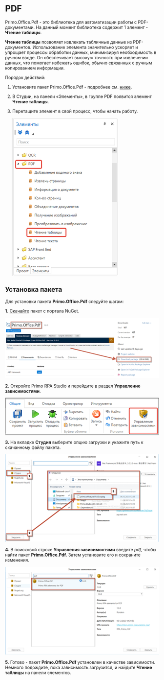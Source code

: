 # PDF

Primo.Office.Pdf - это библиотека для автоматизации работы с PDF-документами. На данный момент библиотека содержит 1 элемент - **Чтение таблицы**.

**Чтение таблицы** позволяет извлекать табличные данные из PDF-документов. Использование элемента значительно ускоряет и упрощает процессы обработки данных, минимизируя необходимость в ручном вводе. Он обеспечивает высокую точность при извлечении данных, что помогает избежать ошибок, обычно связанных с ручным копированием информации.

Порядок действий:
1. Установите пакет Primo.Office.Pdf - подробнее см. [ниже](https://docs.primo-rpa.ru/primo-rpa/g_elements/el_extra/els_pdf#ustanovka-paketa).
2. В Студии, на панели «Элементы», в группе PDF появится элемент **Чтение таблицы**.
3. Перетащите элемент в свой процесс, чтобы начать работу.

   ![](<../../../.gitbook/assets1/pdf-wf-gettable.png>) 

## Установка пакета

Для установки пакета **Primo.Office.Pdf** следуйте шагам:

**1.** [Скачайте](https://www.nuget.org/packages/Primo.Office.Pdf/#readme-body-tab) пакет с портала NuGet.

![](<../../../.gitbook/assets1/download_pack.png>)

**2.** Откройте Primo  RPA Studio и перейдите в раздел **Управление зависимостями**.

![](<../../../.gitbook/assets1/button-dependency-manager.png>)

**3.** На вкладке **Студия** выберите опцию загрузки и укажите путь к скачанному файлу пакета.

![](<../../../.gitbook/assets1/Package.png>)


**4.** В поисковой строке **Управления зависимостями** введите *pdf*, чтобы найти пакет **Primo.Office.Pdf.** Затем установите его и сохраните изменения. 

![](<../../../.gitbook/assets1/after_browse.png>)

**5**. Готово - пакет **Primo.Office.Pdf** установлен в качестве зависимости. Немного подождите, пока зависимость загрузится, и найдите **Чтение таблицы** на панели элементов.


